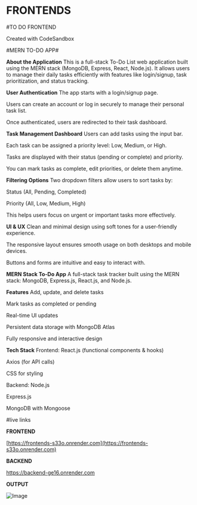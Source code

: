 # FRONTENDS

#TO DO FRONTEND

Created with CodeSandbox

#MERN TO-DO APP#

**About the Application**
This is a full-stack To-Do List web application built using the MERN stack (MongoDB, Express, React, Node.js). It allows users to manage their daily tasks efficiently with features like login/signup, task prioritization, and status tracking.

**User Authentication**
The app starts with a login/signup page.

Users can create an account or log in securely to manage their personal task list.

Once authenticated, users are redirected to their task dashboard.

**Task Management Dashboard**
Users can add tasks using the input bar.

Each task can be assigned a priority level: Low, Medium, or High.

Tasks are displayed with their status (pending or complete) and priority.

You can mark tasks as complete, edit priorities, or delete them anytime.

 **Filtering Options**
Two dropdown filters allow users to sort tasks by:

Status (All, Pending, Completed)

Priority (All, Low, Medium, High)

This helps users focus on urgent or important tasks more effectively.

**UI & UX**
Clean and minimal design using soft tones for a user-friendly experience.

The responsive layout ensures smooth usage on both desktops and mobile devices.

Buttons and forms are intuitive and easy to interact with.

**MERN Stack To-Do App**
A full-stack task tracker built using the MERN stack: MongoDB, Express.js, React.js, and Node.js.

**Features**
Add, update, and delete tasks

Mark tasks as completed or pending

Real-time UI updates

Persistent data storage with MongoDB Atlas

Fully responsive and interactive design

**Tech Stack**
Frontend:
React.js (functional components & hooks)

Axios (for API calls)

CSS for styling

Backend:
Node.js

Express.js

MongoDB with Mongoose

#live links

**FRONTEND**

[https://frontends-s33o.onrender.com](https://frontends-s33o.onrender.com)

**BACKEND**

https://backend-ge16.onrender.com

**OUTPUT**

![Image](https://github.com/user-attachments/assets/cd9da96b-d8ae-46d5-a1f4-83dc426ab63f)

